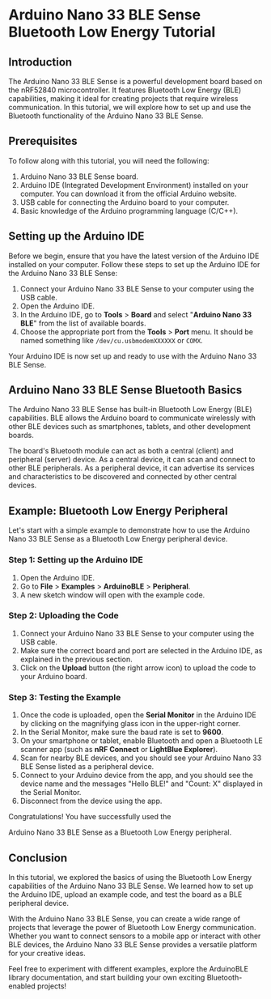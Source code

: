 # Arduino Nano 33 BLE Sense Bluetooth Low Energy Tutorial

## Introduction
The Arduino Nano 33 BLE Sense is a powerful development board based on the nRF52840 microcontroller. It features Bluetooth Low Energy (BLE) capabilities, making it ideal for creating projects that require wireless communication. In this tutorial, we will explore how to set up and use the Bluetooth functionality of the Arduino Nano 33 BLE Sense.

## Prerequisites
To follow along with this tutorial, you will need the following:

1. Arduino Nano 33 BLE Sense board.
2. Arduino IDE (Integrated Development Environment) installed on your computer. You can download it from the official Arduino website.
3. USB cable for connecting the Arduino board to your computer.
4. Basic knowledge of the Arduino programming language (C/C++).

## Setting up the Arduino IDE
Before we begin, ensure that you have the latest version of the Arduino IDE installed on your computer. Follow these steps to set up the Arduino IDE for the Arduino Nano 33 BLE Sense:

1. Connect your Arduino Nano 33 BLE Sense to your computer using the USB cable.
2. Open the Arduino IDE.
3. In the Arduino IDE, go to **Tools** > **Board** and select "**Arduino Nano 33 BLE**" from the list of available boards.
4. Choose the appropriate port from the **Tools** > **Port** menu. It should be named something like `/dev/cu.usbmodemXXXXXX` or `COMX`.

Your Arduino IDE is now set up and ready to use with the Arduino Nano 33 BLE Sense.

## Arduino Nano 33 BLE Sense Bluetooth Basics
The Arduino Nano 33 BLE Sense has built-in Bluetooth Low Energy (BLE) capabilities. BLE allows the Arduino board to communicate wirelessly with other BLE devices such as smartphones, tablets, and other development boards.

The board's Bluetooth module can act as both a central (client) and peripheral (server) device. As a central device, it can scan and connect to other BLE peripherals. As a peripheral device, it can advertise its services and characteristics to be discovered and connected by other central devices.

## Example: Bluetooth Low Energy Peripheral
Let's start with a simple example to demonstrate how to use the Arduino Nano 33 BLE Sense as a Bluetooth Low Energy peripheral device.

### Step 1: Setting up the Arduino IDE
1. Open the Arduino IDE.
2. Go to **File** > **Examples** > **ArduinoBLE** > **Peripheral**.
3. A new sketch window will open with the example code.

### Step 2: Uploading the Code
1. Connect your Arduino Nano 33 BLE Sense to your computer using the USB cable.
2. Make sure the correct board and port are selected in the Arduino IDE, as explained in the previous section.
3. Click on the **Upload** button (the right arrow icon) to upload the code to your Arduino board.

### Step 3: Testing the Example
1. Once the code is uploaded, open the **Serial Monitor** in the Arduino IDE by clicking on the magnifying glass icon in the upper-right corner.
2. In the Serial Monitor, make sure the baud rate is set to **9600**.
3. On your smartphone or tablet, enable Bluetooth and open a Bluetooth LE scanner app (such as **nRF Connect** or **LightBlue Explorer**).
4. Scan for nearby BLE devices, and you should see your Arduino Nano 33 BLE Sense listed as a peripheral device.
5. Connect to your Arduino device from the app, and you should see the device name and the messages "Hello BLE!" and "Count: X" displayed in the Serial Monitor.
6. Disconnect from the device using the app.

Congratulations! You have successfully used the

 Arduino Nano 33 BLE Sense as a Bluetooth Low Energy peripheral.

## Conclusion
In this tutorial, we explored the basics of using the Bluetooth Low Energy capabilities of the Arduino Nano 33 BLE Sense. We learned how to set up the Arduino IDE, upload an example code, and test the board as a BLE peripheral device.

With the Arduino Nano 33 BLE Sense, you can create a wide range of projects that leverage the power of Bluetooth Low Energy communication. Whether you want to connect sensors to a mobile app or interact with other BLE devices, the Arduino Nano 33 BLE Sense provides a versatile platform for your creative ideas.

Feel free to experiment with different examples, explore the ArduinoBLE library documentation, and start building your own exciting Bluetooth-enabled projects!
